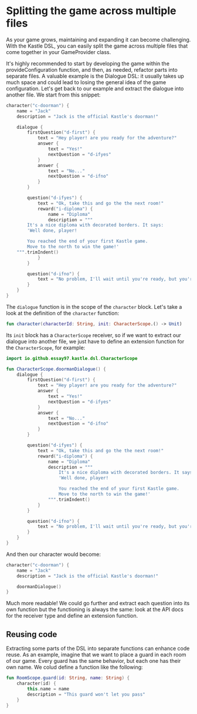 # Splitting the game across multiple files

As your game grows, maintaining and expanding it can become challenging. With the Kastle DSL, you can easily split the game across multiple files that come together in your GameProvider class.

It's highly recommended to start by developing the game within the provideConfiguration function, and then, as needed, refactor parts into separate files. A valuable example is the Dialogue DSL: it usually takes up much space and could lead to losing the general idea of the game configuration. Let's get back to our example and extract the dialogue into another file. We start from this snippet:

```kotlin
character("c-doorman") {
    name = "Jack"
    description = "Jack is the official Kastle's doorman!"

    dialogue {
        firstQuestion("d-first") {
            text = "Hey player! are you ready for the adventure?"
            answer {
                text = "Yes!"
                nextQuestion = "d-ifyes"
            }
            answer {
                text = "No..."
                nextQuestion = "d-ifno"
            }
        }

        question("d-ifyes") {
            text = "Ok, take this and go the the next room!"
            reward("i-diploma") {
                name = "Diploma"
                description = """
        It's a nice diploma with decorated borders. It says:
        'Well done, player!

        You reached the end of your first Kastle game.
        Move to the north to win the game!'
    """.trimIndent()
            }
        }

        question("d-ifno") {
            text = "No problem, I'll wait until you're ready, but you're missing a lot of fun!"
        }
    }
}
```

The `dialogue` function is in the scope of the `character` block. Let's take a look at the definition of the `character` function:

```kotlin
fun character(characterId: String, init: CharacterScope.() -> Unit)
```

Its `init` block has a `CharacterScope` receiver, so if we want to extract our dialogue into another file, we just have to define an extension function for the `CharacterScope`, for example:

```kotlin
import io.github.essay97.kastle.dsl.CharacterScope

fun CharacterScope.doormanDialogue() {
    dialogue {
        firstQuestion("d-first") {
            text = "Hey player! are you ready for the adventure?"
            answer {
                text = "Yes!"
                nextQuestion = "d-ifyes"
            }
            answer {
                text = "No..."
                nextQuestion = "d-ifno"
            }
        }

        question("d-ifyes") {
            text = "Ok, take this and go the the next room!"
            reward("i-diploma") {
                name = "Diploma"
                description = """
                    It's a nice diploma with decorated borders. It says:
                    'Well done, player!

                    You reached the end of your first Kastle game.
                    Move to the north to win the game!'
                """.trimIndent()
            }
        }

        question("d-ifno") {
            text = "No problem, I'll wait until you're ready, but you're missing a lot of fun!"
        }
    }
}
```

And then our character would become:

```kotlin
character("c-doorman") {
    name = "Jack"
    description = "Jack is the official Kastle's doorman!"

    doormanDialogue()
}
```

Much more readable! We could go further and extract each question into its own function but the functioning is always the same: look at the API docs for the receiver type and define an extension function.

## Reusing code

Extracting some parts of the DSL into separate functions can enhance code reuse. As an example, imagine that we want to place a guard in each room of our game. Every guard has the same behavior, but each one has their own name. We colud define a function like the following:

```kotlin
fun RoomScope.guard(id: String, name: String) {
    character(id) {
        this.name = name
        description = "This guard won't let you pass"
    }
}
```
